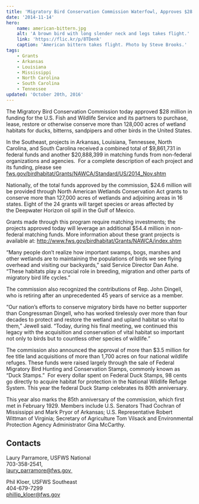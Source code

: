 ```yaml
---
title: 'Migratory Bird Conservation Commission Waterfowl, Approves $28 Million to Conserve Shorebirds and Other Species in 16 States'
date: '2014-11-14'
hero:
    name: american-bittern.jpg
    alt: 'A brown bird with long slender neck and legs takes flight.'
    link: 'https://flic.kr/p/8TDenk'
    caption: 'American bittern takes flight. Photo by Steve Brooks.'
tags:
    - Grants
    - Arkansas
    - Louisiana
    - Mississippi
    - North Carolina
    - South Carolina
    - Tennessee
updated: 'October 20th, 2016'
---
```


The Migratory Bird Conservation Commission today approved $28 million in funding for the U.S. Fish and Wildlife Service and its partners to purchase, lease, restore or otherwise conserve more than 128,000 acres of wetland habitats for ducks, bitterns, sandpipers and other birds in the United States.

In the Southeast, projects in Arkansas, Louisiana, Tennessee, North Carolina, and South Carolina received a combined total of $9,861,731 in federal funds and another $20,888,399 in matching funds from non-federal organizations and agencies.  For a complete description of each project and its funding, please see [fws.gov/birdhabitat/Grants/NAWCA/Standard/US/2014_Nov.shtm](http://www.fws.gov/birdhabitat/Grants/NAWCA/Standard/US/2014_Nov.shtm)

Nationally, of the total funds approved by the commission, $24.6 million will be provided through North American Wetlands Conservation Act grants to conserve more than 127,000 acres of wetlands and adjoining areas in 16 states. Eight of the 24 grants will target species or areas affected by the Deepwater Horizon oil spill in the Gulf of Mexico.

Grants made through this program require matching investments; the projects approved today will leverage an additional $54.4 million in non-federal matching funds. More information about these grant projects is available at: http://www.fws.gov/birdhabitat/Grants/NAWCA/index.shtm

“Many people don’t realize how important swamps, bogs, marshes and other wetlands are to maintaining the populations of birds we see flying overhead and visiting our backyards,” said Service Director Dan Ashe. “These habitats play a crucial role in breeding, migration and other parts of migratory bird life cycles.”

The commission also recognized the contributions of Rep. John Dingell, who is retiring after an unprecedented 45 years of service as a member.  

“Our nation’s efforts to conserve migratory birds have no better supporter than Congressman Dingell, who has worked tirelessly over more than four decades to protect and restore the wetland and upland habitat so vital to them,” Jewell said. “Today, during his final meeting, we continued this legacy with the acquisition and conservation of vital habitat so important not only to birds but to countless other species of wildlife.”  

The commission also announced the approval of more than $3.5 million for fee title land acquisitions of more than 1,700 acres on four national wildlife refuges. These funds were raised largely through the sale of Federal Migratory Bird Hunting and Conservation Stamps, commonly known as “Duck Stamps.”  For every dollar spent on Federal Duck Stamps, 98 cents go directly to acquire habitat for protection in the National Wildlife Refuge System. This year the federal Duck Stamp celebrates its 80th anniversary.

This year also marks the 85th anniversary of the commission, which first met in February 1929. Members include U.S. Senators Thad Cochran of Mississippi and Mark Pryor of Arkansas; U.S. Representative Robert Wittman of Virginia; Secretary of Agriculture Tom Vilsack and Environmental Protection Agency Administrator Gina McCarthy.

## Contacts

Laury Parramore, USFWS National  
703-358-2541,  
[laury_parramore@fws.gov ](mailto:laury_parramore@fws.gov)

Phil Kloer, USFWS Southeast    
404-679-7299  
[phillip_kloer@fws.gov](mailto:phillip_kloer@fws.gov) 
